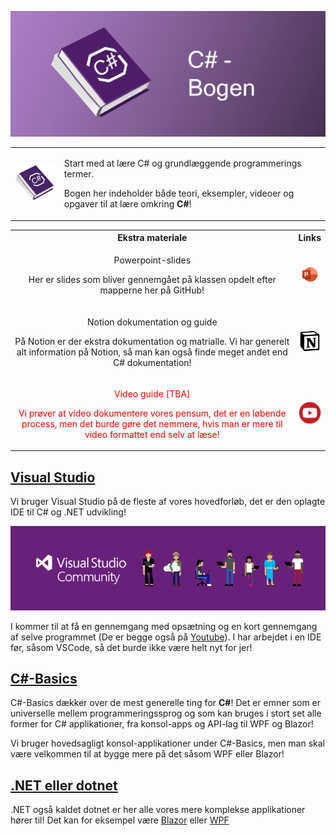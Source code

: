 <a href="https://mercantec.notion.site/C-Bogen-f14347898e524c72879274d7b725f474"><img src="./Assets/Images/CsharpBanner.png" alt="CSharpLogo" width="1200"/></a>

<table>
  <tr> 
    <td>
    <img src="./Assets/Images/CSharpBookRB.png" alt="CSharpLogo" width="100"/>
    </td>
    <td>
    <p> Start med at lære C# og grundlæggende programmerings termer. </p>
    <p> Bogen her indeholder både teori, eksempler, videoer og opgaver til at lære omkring 
     <strong>C#</strong>!</p>
    <p>
    </p>
    </td>
  </tr>
</table>

<table>
        <tr>
          <th width='650'>Ekstra materiale</th>
          <th>Links</th>
        </tr>
        <tr>
          <td align="center">
                <p> Powerpoint-slides </p> 
                <p> Her er slides som bliver gennemgået på klassen opdelt efter mapperne her på GitHub! </p> 
          </td>
          <td align="center"> <a href="https://edumercantec-my.sharepoint.com/:f:/g/personal/mags_edu_mercantec_dk/Erl8BqaZxR5LjE4bwFzvrZMB9Yd3dp60nhfy2xLTSq3pZg?e=TvCShM"><img src='https://github.com/MAGS-Template/README-Assets/blob/main/Microsoft-PowerPoint-Logo.png?raw=true' width='200'></a></td>
        </tr>
        <tr>
          <td align="center">
                  <p>Notion dokumentation og guide</p>
                  <p>På Notion er der ekstra dokumentation og matrialle. Vi har generelt alt information på Notion, så man kan også finde meget andet end C# dokumentation! </p>
          </td>
          <td align="center"> <a href="https://mercantec.notion.site/API-i-NET-746a499da4b9489893449834869da4ca?pvs=74"><img src='https://github.com/MAGS-Template/README-Assets/blob/main/Notion_app_logo.png?raw=true' width='100'></a></td>
        </tr>
        <tr>
          <td align="center" style="color: red;" >
                <p>Video guide [TBA] </p>
                <p>Vi prøver at video dokumentere vores pensum, det er en løbende process, men det burde gøre det nemmere, hvis man er mere til video formattet end selv at læse! </p>
          </td>
          <td align="center"> <a href="https://www.youtube.com/playlist?list=PL7-jfBWeCNfwlbjdpc_R3EIJYmZ-Q-qAu"><img src='https://github.com/MAGS-Template/README-Assets/blob/main/Youtube.png?raw=true' width='100'></a></td>
        </tr>
</table>

## [Visual Studio](./VisualStudio)

Vi bruger Visual Studio på de fleste af vores hovedforløb, det er den oplagte IDE til C# og .NET udvikling!

 <img src="./Assets/Images/Visual-Studio-Community-Banner.webp" alt="CSharpLogo" width="1200"/>

I kommer til at få en gennemgang med opsætning og en kort gennemgang af selve programmet (De er begge også på [Youtube](https://www.youtube.com/playlist?list=PL7-jfBWeCNfwlbjdpc_R3EIJYmZ-Q-qAu)). I har arbejdet i en IDE før, såsom VSCode, så det burde ikke være helt nyt for jer!

## [C#-Basics](./CSharpBasics)

C#-Basics dækker over de mest generelle ting for **C#**! Det er emner som er universelle mellem programmeringssprog og som kan bruges i stort set alle former for C# applikationer, fra konsol-apps og API-lag til WPF og Blazor!

Vi bruger hovedsagligt konsol-applikationer under C#-Basics, men man skal være velkommen til at bygge mere på det såsom WPF eller Blazor!

## [.NET eller dotnet](./dotnet)

.NET også kaldet dotnet er her alle vores mere komplekse applikationer hører til! Det kan for eksempel være [Blazor](./dotnet/Blazor) eller [WPF](./dotnet/WPF)

